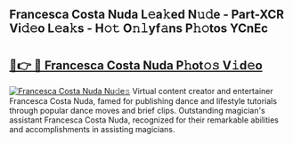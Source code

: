 ## Francesca Costa Nuda L𝚎a𝚔ed N𝚞𝚍e - Part-XCR Vi𝚍𝚎o L𝚎a𝚔s - H𝚘𝚝 O𝚗𝚕yf𝚊ns P𝚑𝚘tos YCnEc

# <h2><a href="http://kf25l6.oniu.top/?m=Francesca+Costa+Nuda">🔗👉 🔴 Francesca Costa Nuda P𝚑ot𝚘𝚜 V𝚒d𝚎o</a></h2>

[![Francesca Costa Nuda Nu𝚍e𝚜](https://i.imgur.com/0qMVB7G.gif)](http://kf25l6.oniu.top/?m=Francesca+Costa+Nuda)
Virtual content creator and entertainer Francesca Costa Nuda, famed for publishing dance and lifestyle tutorials through popular dance moves and brief clips. Outstanding magician's assistant Francesca Costa Nuda, recognized for their remarkable abilities and accomplishments in assisting magicians.  
